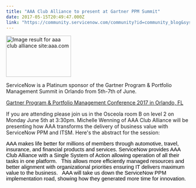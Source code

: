 ```yaml
---
title: "AAA Club Alliance to present at Gartner PPM Summit"
date: 2017-05-15T20:49:47.000Z
link: "https://community.servicenow.com/community?id=community_blog&sys_id=9bfca6a5dbd0dbc01dcaf3231f961982"
---
```

<p><img alt="Image result for aaa club alliance site:aaa.com" class="irc_mi jive-image" height="113" src="http://ww2.aaa.com/aaa/217/bootstrap/img/aaa_logo.png" style="width: 178px; height: 112.698px;" width="178"/></p><p>ServiceNow is a Platinum sponsor of the Gartner Program &amp; Portfolio Management Summit in Orlando from 5th-7th of June. </p><p><a href="http://www.gartner.com/events/na/ppm" title="http://www.gartner.com/events/na/ppm">Gartner Program &amp; Portfolio Management Conference 2017 in Orlando, FL</a> </p><p></p><p>If you are attending please join us in the Osceola room B on level 2 on Monday June 5th at 3:30pm. Michelle Wenning of AAA Club Alliance will be presenting how AAA transforms the delivery of business value with ServiceNow PPM and ITSM. Here's the abstract for the session:</p><p><span style="color: #000000; font-family: Calibri, sans-serif; font-size: 14.6667px;">AAA makes life better for millions of members through automotive, travel, insurance, and financial products and services. ServiceNow provides AAA Club Alliance with a Single System of Action allowing operation of all their tasks in one platform.   This allows more efficiently managed resources and better alignment with organizational priorities ensuring IT delivers maximum value to the business.   AAA will take us down the ServiceNow PPM implementation road, showing how they generated more time for innovation.</span></p>